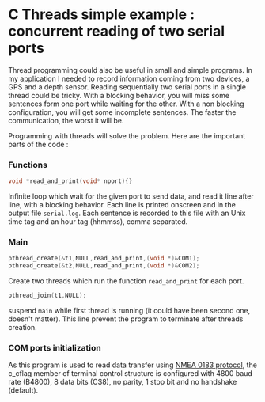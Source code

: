 # C Threads simple example : concurrent reading of two serial ports

Thread programming could also be useful in small and simple programs.
In my application I needed to record information coming from two devices, a GPS and a depth sensor.
Reading sequentially two serial ports in a single thread could be tricky. With a blocking behavior, you will miss some sentences form one port while waiting for the other. With a non blocking configuration, you will get some incomplete sentences. The faster the communication, the worst it will be.

Programming with threads will solve the problem. Here are the important parts of the code :

### Functions

```C
void *read_and_print(void* nport){}
```

Infinite loop which wait for the given port to send data, and read it line after line, with a blocking behavior. Each line is printed onscreen and in the output file `serial.log`. Each sentence is recorded to this file with an Unix time tag and an hour tag (hhmmss), comma separated.

### Main

```C
pthread_create(&t1,NULL,read_and_print,(void *)&COM1);
pthread_create(&t2,NULL,read_and_print,(void *)&COM2);
```

Create two threads which run the function `read_and_print` for each port.

```C
pthread_join(t1,NULL);
```

suspend `main` while first thread is running (it could have been second one, doesn't matter). This line prevent the program to terminate after threads creation.

### COM ports initialization

As this program is used to read data transfer using [NMEA 0183 protocol](https://en.wikipedia.org/wiki/NMEA_0183), the c_cflag member of terminal control structure is configured with 4800 baud rate (B4800), 8 data bits (CS8), no parity, 1 stop bit and no handshake (default).
